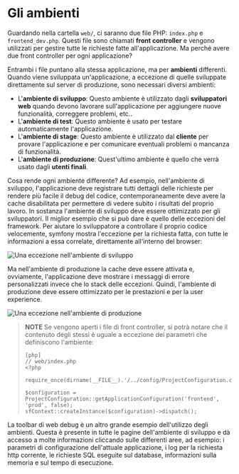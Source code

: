 Gli ambienti
============

Guardando nella cartella `web/`, ci saranno due file PHP:
`index.php` e `frontend_dev.php`. Questi file sono chiamati **front controller**
e vengono utilizzati per gestire tutte le richieste fatte all'applicazione. 
Ma perché avere due front controller per ogni applicazione?

Entrambi i file puntano alla stessa applicazione, ma per **ambienti** differenti.
Quando viene sviluppata un'applicazione, a eccezione di quelle sviluppate
direttamente sul server di produzione, sono necessari diversi ambienti:

  * L'**ambiente di sviluppo**: Questo ambiente è utilizzato dagli
    **sviluppatori web** quando devono lavorare sull'applicazione per
    aggiungere nuove funzionalità, correggere problemi, etc..
  * L'**ambiente di test**: Questo ambiente è usato per testare
    automaticamente l'applicazione.
  * L'**ambiente di stage**: Questo ambiente è utilizzato dal
    **cliente** per provare l'applicazione e per comunicare eventuali
    problemi o mancanza di funzionalità.
  * L'**ambiente di produzione**: Quest'ultimo ambiente è quello che
    verrà usato dagli **utenti finali**.

Cosa rende ogni ambiente differente? Ad esempio, nell'ambiente di sviluppo, 
l'applicazione deve registrare tutti dettagli delle richieste per rendere 
più facile il debug del codice, contemporaneamente deve avere la cache 
disabilitata per permettere di vedere subito i risultati del proprio lavoro. 
In sostanza l'ambiente di sviluppo deve essere ottimizzato per gli sviluppatori.
Il miglior esempio che si può dare è quello delle eccezioni del framework. Per 
aiutare lo sviluppatore a controllare il proprio codice velocemente, symfony 
mostra l'eccezione per la richiesta fatta, con tutte le informazioni a essa 
correlate, direttamente all'interno del browser:

![Una eccezione nell'ambiente di sviluppo](http://www.symfony-project.org/images/jobeet/1_2/01/exception_dev.png)

Ma nell'ambiente di produzione la cache deve essere attivata e, ovviamente,
l'applicazione deve mostrare i messaggi di errore personalizzati invece
che lo stack delle eccezioni. Quindi, l'ambiente di produzione deve essere
ottimizzato per le prestazioni e per la user experience.

![Una eccezione nell'ambiente di produzione](http://www.symfony-project.org/images/jobeet/1_2/01/exception_prod.png)

>**NOTE**
>Se vengono aperti i file di front controller, si potrà notare che il contenuto 
>degli stessi è uguale a eccezione dei parametri che definiscono l'ambiente:
>
>     [php]
>     // web/index.php
>     <?php
>
>     require_once(dirname(__FILE__).'/../config/ProjectConfiguration.class.php');
>
>     $configuration = ProjectConfiguration::getApplicationConfiguration('frontend', 'prod', false);
>     sfContext::createInstance($configuration)->dispatch();

La toolbar di web debug è un altro grande esempio dell'utilizzo degli ambienti. 
Questa è presente in tutte le pagine dell'ambiente di sviluppo e dà accesso a 
molte informazioni cliccando sulle differenti aree, ad esempio: i parametri di configurazione 
dell'attuale applicazione, i log per la richiesta http corrente, le richieste SQL 
eseguite sul database, informazioni sulla memoria e sul tempo di esecuzione.

